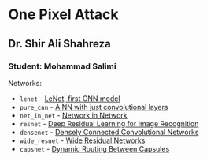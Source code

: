 # One Pixel Attack
## Dr. Shir Ali Shahreza
### Student: Mohammad Salimi




Networks:
- `lenet` - [LeNet, first CNN model](http://yann.lecun.com/exdb/lenet/)
- `pure_cnn` - [A NN with just convolutional layers](https://en.wikipedia.org/wiki/Convolutional_neural_network)
- `net_in_net` - [Network in Network](https://arxiv.org/abs/1312.4400)
- `resnet` - [Deep Residual Learning for Image Recognition](https://arxiv.org/abs/1512.03385)
- `densenet` - [Densely Connected Convolutional Networks](https://arxiv.org/abs/1608.06993)
- `wide_resnet` - [Wide Residual Networks](https://arxiv.org/abs/1605.07146)
- `capsnet` - [Dynamic Routing Between Capsules](https://arxiv.org/abs/1710.09829)




